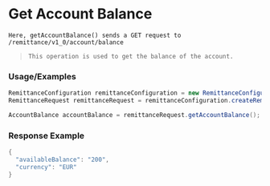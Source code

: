 # Get Account Balance

`Here, getAccountBalance() sends a GET request to /remittance/v1_0/account/balance`

> `This operation is used to get the balance of the account.`

### Usage/Examples

```java
RemittanceConfiguration remittanceConfiguration = new RemittanceConfiguration("<REMITTANCE_SUBSCRIPTION_KEY>", "<REFERENCE_ID>", "<API_KEY>","<MODE>","<TARGET_ENVIRONMENT>");
RemittanceRequest remittanceRequest = remittanceConfiguration.createRemittanceRequest();

AccountBalance accountBalance = remittanceRequest.getAccountBalance();
```

### Response Example

```java
{
  "availableBalance": "200",
  "currency": "EUR"
}
```